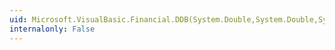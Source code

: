 ```yaml
---
uid: Microsoft.VisualBasic.Financial.DDB(System.Double,System.Double,System.Double,System.Double,System.Double)
internalonly: False
---
```


